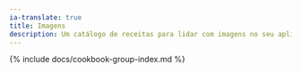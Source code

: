 ```yaml
---
ia-translate: true
title: Imagens
description: Um catálogo de receitas para lidar com imagens no seu aplicativo Flutter.
---
```


{% include docs/cookbook-group-index.md %}
